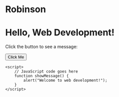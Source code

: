 # Robinson
<!DOCTYPE html>
<html>
<head>
    <title>Interactive Web Page</title>
    <style>
        /* CSS styles go here */
    </style>
</head>
<body>
    <h1>Hello, Web Development!</h1>
    <p>Click the button to see a message:</p>
    <button onclick="showMessage()">Click Me</button>

    <script>
        // JavaScript code goes here
        function showMessage() {
            alert("Welcome to web development!");
        }
    </script>
</body>
</html>
